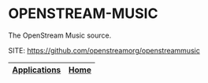 # OPENSTREAM-MUSIC

 The OpenStream Music source.

 SITE: https://github.com/openstreamorg/openstreammusic

 | [Applications](https://portable-linux-apps.github.io/apps.html) | [Home](https://portable-linux-apps.github.io)
 | --- | --- |

